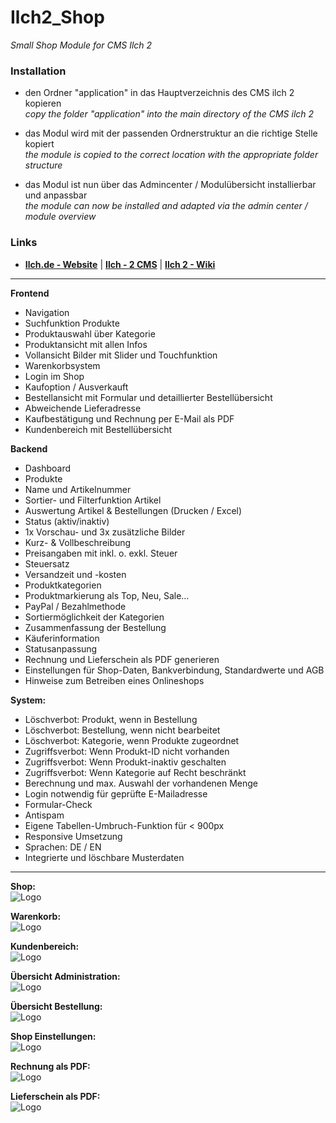 # Ilch2_Shop
_Small Shop Module for CMS Ilch 2_

### Installation
- den Ordner "application" in das Hauptverzeichnis des CMS ilch 2 kopieren
<br>_copy the folder "application" into the main directory of the CMS ilch 2_

- das Modul wird mit der passenden Ordnerstruktur an die richtige Stelle kopiert
<br>_the module is copied to the correct location with the appropriate folder structure_

- das Modul ist nun über das Admincenter / Modulübersicht installierbar und anpassbar
<br>_the module can now be installed and adapted via the admin center / module overview_

### Links
- **[Ilch.de - Website](https://www.ilch.de)**  |  **[Ilch - 2 CMS](https://github.com/IlchCMS/Ilch-2.0/releases/latest)**  |  **[Ilch 2 - Wiki](https://github.com/IlchCMS/Ilch-2.0/wiki)**
 
***
 
**Frontend**
- Navigation
- Suchfunktion Produkte
- Produktauswahl über Kategorie
- Produktansicht mit allen Infos
- Vollansicht Bilder mit Slider und Touchfunktion
- Warenkorbsystem
- Login im Shop
- Kaufoption / Ausverkauft
- Bestellansicht mit Formular und detaillierter Bestellübersicht
- Abweichende Lieferadresse
- Kaufbestätigung und Rechnung per E-Mail als PDF
- Kundenbereich mit Bestellübersicht
 
**Backend**
- Dashboard
- Produkte
- Name und Artikelnummer
- Sortier- und Filterfunktion Artikel
- Auswertung Artikel & Bestellungen (Drucken / Excel)
- Status (aktiv/inaktiv)
- 1x Vorschau- und 3x zusätzliche Bilder
- Kurz- & Vollbeschreibung
- Preisangaben mit inkl. o. exkl. Steuer
- Steuersatz
- Versandzeit und -kosten
- Produktkategorien
- Produktmarkierung als Top, Neu, Sale…
- PayPal / Bezahlmethode
- Sortiermöglichkeit der Kategorien
- Zusammenfassung der Bestellung
- Käuferinformation
- Statusanpassung
- Rechnung und Lieferschein als PDF generieren
- Einstellungen für Shop-Daten, Bankverbindung, Standardwerte und AGB
- Hinweise zum Betreiben eines Onlineshops
 
**System:**
- Löschverbot: Produkt, wenn in Bestellung
- Löschverbot: Bestellung, wenn nicht bearbeitet
- Löschverbot: Kategorie, wenn Produkte zugeordnet
- Zugriffsverbot: Wenn Produkt-ID nicht vorhanden
- Zugriffsverbot: Wenn Produkt-inaktiv geschalten
- Zugriffsverbot: Wenn Kategorie auf Recht beschränkt
- Berechnung und max. Auswahl der vorhandenen Menge
- Login notwendig für geprüfte E-Mailadresse
- Formular-Check
- Antispam
- Eigene Tabellen-Umbruch-Funktion für < 900px
- Responsive Umsetzung
- Sprachen: DE / EN
- Integrierte und löschbare Musterdaten
 
***
  
**Shop:**  
![Logo](https://github.com/LordSchirmer/Ilch2_Shop/blob/main/application/modules/media/static/upload/img/product_view.jpg)
  
**Warenkorb:**  
![Logo](https://github.com/LordSchirmer/Ilch2_Shop/blob/main/application/modules/media/static/upload/img/shopping_cart.jpg)
  
**Kundenbereich:**  
![Logo](https://github.com/LordSchirmer/Ilch2_Shop/blob/main/application/modules/media/static/upload/img/customer_area.jpg)
  
**Übersicht Administration:**  
![Logo](https://github.com/LordSchirmer/Ilch2_Shop/blob/main/application/modules/media/static/upload/img/product_overview.jpg)
  
**Übersicht Bestellung:**  
![Logo](https://github.com/LordSchirmer/Ilch2_Shop/blob/main/application/modules/media/static/upload/img/order_view.jpg)
  
**Shop Einstellungen:**  
![Logo](https://github.com/LordSchirmer/Ilch2_Shop/blob/main/application/modules/media/static/upload/img/configuration.jpg)
  
**Rechnung als PDF:**  
![Logo](https://github.com/LordSchirmer/Ilch2_Shop/blob/main/application/modules/media/static/upload/img/invoice.jpg)
  
**Lieferschein als PDF:**  
![Logo](https://github.com/LordSchirmer/Ilch2_Shop/blob/main/application/modules/media/static/upload/img/delivery_note.jpg)
  